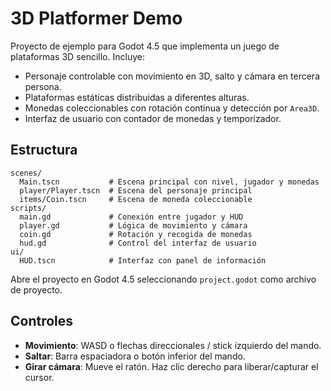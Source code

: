 # 3D Platformer Demo

Proyecto de ejemplo para Godot 4.5 que implementa un juego de plataformas 3D sencillo. Incluye:

- Personaje controlable con movimiento en 3D, salto y cámara en tercera persona.
- Plataformas estáticas distribuidas a diferentes alturas.
- Monedas coleccionables con rotación continua y detección por `Area3D`.
- Interfaz de usuario con contador de monedas y temporizador.

## Estructura

```
scenes/
  Main.tscn           # Escena principal con nivel, jugador y monedas
  player/Player.tscn  # Escena del personaje principal
  items/Coin.tscn     # Escena de moneda coleccionable
scripts/
  main.gd             # Conexión entre jugador y HUD
  player.gd           # Lógica de movimiento y cámara
  coin.gd             # Rotación y recogida de monedas
  hud.gd              # Control del interfaz de usuario
ui/
  HUD.tscn            # Interfaz con panel de información
```

Abre el proyecto en Godot 4.5 seleccionando `project.godot` como archivo de proyecto.

## Controles

- **Movimiento**: WASD o flechas direccionales / stick izquierdo del mando.
- **Saltar**: Barra espaciadora o botón inferior del mando.
- **Girar cámara**: Mueve el ratón. Haz clic derecho para liberar/capturar el cursor.
